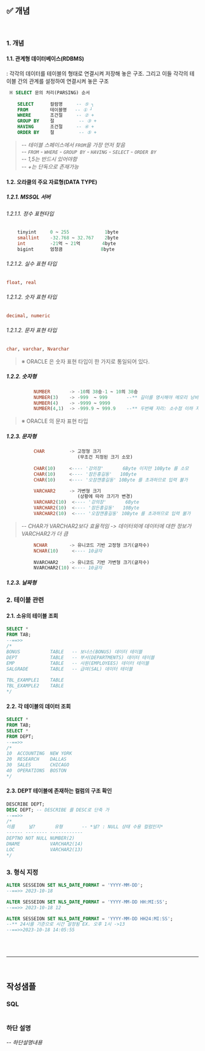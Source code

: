 ## ✅ 개념

<BR>

### 1. 개념
#### 1.1. 관계형 데이터베이스(RDBMS)
: 각각의 데이터를 테이블의 형태로 연결시켜 저장해 놓은 구조. 그리고 이들 각각의 테이블 간의 관계를 설정하여 연결시켜 놓은 구조
``` SQL
 ※ SELECT 문의 처리(PARSING) 순서
 
    SELECT      컬럼명     -- ⑤ ┐
    FROM        테이블명   -- ① ┘
    WHERE       조건절     -- ② +
    GROUP BY    절         -- ③ +
    HAVING      조건절     -- ④ +
    ORDER BY    절         -- ⑤ +
```
>-- *테이블 스페이스에서 `FROM`을 가장 먼저 찾음*  
-- *`FROM` - `WHERE` - `GROUP BY` - `HAVING` - `SELECT` - `ORDER BY`*  
-- *1,5는 반드시 있어야함*  
-- *+는 단독으로 존재가능*
#### 1.2. 오라클의 주요 자료형(DATA TYPE)
##### 1.2.1. MSSQL 서버
###### 1.2.1.1. 정수 표현타입
``` SQL
    tinyint     0 ~ 255             1byte
    smallint    -32.768 ~ 32.767    2byte
    int         -21억 ~ 21억        4byte
    bigint      엄청큼              8byte
```
###### 1.2.1.2. 실수 표현 타입
``` SQL
float, real
```
###### 1.2.1.2. 숫자 표현 타입
``` SQL
decimal, numeric
```
###### 1.2.1.2. 문자 표현 타입
``` SQL
char, varchar, Nvarchar
```
> ※ ORACLE 은 숫자 표현 타입이 한 가지로 통일되어 있다.
##### 1.2.2. 숫자형 
``` SQL
          NUMBER       -> -10의 38승-1 ~ 10의 38승
          NUMBER(3)    -> -999  ~ 999       --** 길이를 명시해야 메모리 낭비가 적음
          NUMBER(4)    -> -9999 ~ 9999
          NUMBER(4,1)  -> -999.9 ~ 999.9    --** 두번째 자리: 소수점 이하 자리
```
> ※ ORACLE 의 문자 표현 타입
##### 1.2.3. 문자형
``` SQL
          CHAR         -> 고정형 크기
                          (무조건 지정된 크기 소모)
                          
          CHAR(10)     <---- '강의장'       6Byte 이지만 10Byte 를 소모      --** 10바이트를 담을 수 있는 문자열 지정                
          CHAR(10)     <---- '잠든홍길동'   10Byte
          CHAR(10)     <---- '오잠깬홍길동' 10Byte 를 초과하므로 입력 불가
```
``` SQL
          VARCHAR2     -> 가변형 크기
                          (상황에 따라 크기가 변경)
          VARCHAR2(10)  <---- '강의장'       6Byte
          VARCHAR2(10)  <---- '잠든홍길동'   10Byte
          VARCHAR2(10)  <---- '오잠깬홍길동' 10Byte 를 초과하므로 입력 불가
```
> -- *CHAR가 VARCHAR2보다 효율적임 -> 데이터외에 데이터에 대한 정보가 VARCHAR2가 더 큼*
``` SQL
          NCHAR        -> 유니코드 기반 고정형 크기(글자수)
          NCHAR(10)     <---- 10글자
          
          NVARCHAR2    -> 유니코드 기반 가변형 크기(글자수)
          NVARCHAR2(10) <---- 10글자
```
##### 1.2.3. 날짜형



### 2. 테이블 관련
#### 2.1. 소유의 테이블 조회
``` SQL
SELECT *
FROM TAB;
--==>>
/*
BONUS	        TABLE	-- 보너스(BONUS) 데이터 테이블
DEPT	        TABLE	-- 부서(DEPARTMENTS) 데이터 테이블
EMP	            TABLE	-- 사원(EMPLOYEES) 데이터 테이블
SALGRADE	    TABLE	-- 급여(SAL) 데이터 테이블
 
TBL_EXAMPLE1	TABLE	
TBL_EXAMPLE2	TABLE	
*/
```
#### 2.2. 각 테이블의 데이터 조회
``` SQL
SELECT *
FROM TAB;
SELECT *
FROM DEPT;
--==>>
/*
10	ACCOUNTING	NEW YORK
20	RESEARCH	DALLAS
30	SALES	    CHICAGO
40	OPERATIONS	BOSTON
*/
```
#### 2.3. DEPT 테이블에 존재하는 컬럼의 구조 확인
``` SQL
DESCRIBE DEPT;
DESC DEPT; -- DESCRIBE 를 DESC로 단축 가
--==>>
/*
이름     널?       유형       -- *널? : NULL 상태 수용 컬럼인지*    
------ -------- ------------ 
DEPTNO NOT NULL NUMBER(2)    
DNAME           VARCHAR2(14) 
LOC             VARCHAR2(13) 
*/
```
### 3. 형식 지정
``` SQL
ALTER SESSEION SET NLS_DATE_FORMAT = 'YYYY-MM-DD';
--==>> 2023-10-18

ALTER SESSEION SET NLS_DATE_FORMAT = 'YYYY-MM-DD HH:MI:SS';
--==>> 2023-10-18 12

ALTER SESSEION SET NLS_DATE_FORMAT = 'YYYY-MM-DD HH24:MI:SS';
--** 24시를 기준으로 시간 설정됨 EX. 오후 1시 ->13
--==>>2023-10-18 14:05:55
```







<br><br>
*******
<br>

## 작성샘플
### SQL
``` SQL

```
### 하단 설명
-- *하단설명내용*
